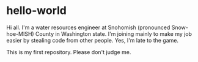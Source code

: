 # hello-world
Hi all. I'm a water resources engineer at Snohomish (pronounced Snow-hoe-MISH) County in Washington state. I'm joining mainly to make my job easier by stealing code from other people. Yes, I'm late to the game.

This is my first repository. Please don't judge me.
